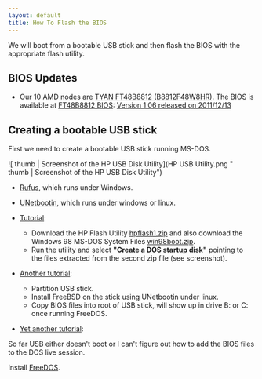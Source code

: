 ```yaml
---
layout: default
title: How To Flash the BIOS
---
```


We will boot from a bootable USB stick and then flash the BIOS with the appropriate flash utility.

BIOS Updates
------------

-   Our 10 AMD nodes are [TYAN FT48B8812 (B8812F48W8HR)](http://www.tyan.com/product_SKU_spec.aspx?ProductType=BB&pid=434&SKU=600000186). The BIOS is available at [FT48B8812 BIOS](http://www.tyan.com/support_download_bios.aspx?model=B.FT48B8812): [Version 1.06 released on 2011/12/13](ftp://ftp.tyan.com/bios/FT48-B8812_v106.rar)

Creating a bootable USB stick
-----------------------------

First we need to create a bootable USB stick running MS-DOS.

![ thumb | Screenshot of the HP USB Disk Utility](HP USB Utility.png  " thumb | Screenshot of the HP USB Disk Utility")

-   [Rufus](http://rufus.akeo.ie/), which runs under Windows.
-   [UNetbootin](http://unetbootin.sourceforge.net/), which runs under windows or linux.
-   [Tutorial](http://www.sevenforums.com/tutorials/46707-ms-dos-bootable-flash-drive-create.html):
    -   Download the HP Flash Utility [hpflash1.zip](http://www.sevenforums.com/attachments/tutorials/42022d1260810265-ms-dos-bootable-flash-drive-create-hpflash1.zip) and also download the Windows 98 MS-DOS System Files [win98boot.zip](http://www.sevenforums.com/attachments/tutorials/42023d1260810265-ms-dos-bootable-flash-drive-create-win98boot.zip).
    -   Run the utility and select **"Create a DOS startup disk"** pointing to the files extracted from the second zip file (see screenshot).

-   [Another tutorial](http://www.chavers.us/robs-place-mainmenu-42/17-ubuntu-notes/46-easiest-way-to-create-a-usb-dos-boot-disk-using-linux):
    -   Partition USB stick.
    -   Install FreeBSD on the stick using UNetbootin under linux.
    -   Copy BIOS files into root of USB stick, will show up in drive B: or C: once running FreeDOS.

-   [Yet another tutorial](http://honeypot.net/2011/10/11/making-dos-usb-images-on-a-mac/):

So far USB either doesn't boot or I can't figure out how to add the BIOS files to the DOS live session.

Install [FreeDOS](http://www.freedos.org/).
